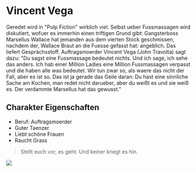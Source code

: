 # Vincent Vega 
Geredet wird in "Pulp Fiction" wirklich viel. Selbst ueber Fussmassagen wird diskutiert, wofuer es immerhin einen triftigen Grund gibt: Gangsterboss Marsellus Wallace hat jemanden aus dem vierten Stock geschmissen, nachdem der, Wallace Braut an die Fuesse gefasst hat: angeblich. Das liefert Gesprächsstoff. Auftragsmoerder Vincent Vega \(John Travolta\) sagt dazu: "Du sagst eine Fussmassage bedeutet nichts. Und ich sage, ich sehe das anders. Ich hab einer Million Ladies eine Million Fussmassagen verpasst und die haben alle was bedeutet. Wir tun zwar so, als waere das nicht der Fall, aber es ist so. Das ist ja gerade das Geile daran: Du hast eine sinnliche Sache am Kochen, man redet nicht darueber, aber du weißt es und sie weiß es. Der verdammte Marsellus hat das gewusst."

## Charakter Eigenschaften
* Beruf: Auftragsmoerder
* Guter Taenzer
* Liebt schöne Frauen
* Raucht Grass

> Stellt euch vor, es geht. Und keiner kriegt es hin.

<img src="https://commons.wikimedia.org/wiki/File:John_Travolta_Cannes_2018_(cropped).jpg#/media/Datei:John_Travolta_Cannes_2018_(cropped).jpg"/>